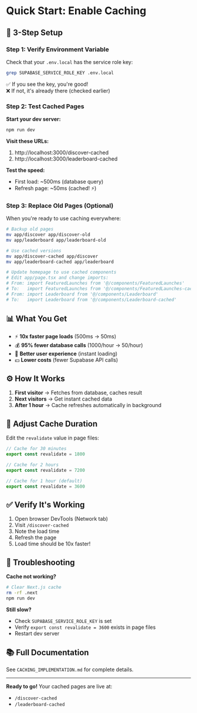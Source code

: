 # Quick Start: Enable Caching

## 🚀 3-Step Setup

### Step 1: Verify Environment Variable
Check that your `.env.local` has the service role key:
```bash
grep SUPABASE_SERVICE_ROLE_KEY .env.local
```

✅ If you see the key, you're good!  
❌ If not, it's already there (checked earlier)

### Step 2: Test Cached Pages

**Start your dev server:**
```bash
npm run dev
```

**Visit these URLs:**
1. http://localhost:3000/discover-cached
2. http://localhost:3000/leaderboard-cached

**Test the speed:**
- First load: ~500ms (database query)
- Refresh page: ~50ms (cached! ⚡)

### Step 3: Replace Old Pages (Optional)

When you're ready to use caching everywhere:

```bash
# Backup old pages
mv app/discover app/discover-old
mv app/leaderboard app/leaderboard-old

# Use cached versions
mv app/discover-cached app/discover
mv app/leaderboard-cached app/leaderboard

# Update homepage to use cached components
# Edit app/page.tsx and change imports:
# From: import FeaturedLaunches from '@/components/FeaturedLaunches'
# To:   import FeaturedLaunches from '@/components/FeaturedLaunches-cached'
# From: import Leaderboard from '@/components/Leaderboard'
# To:   import Leaderboard from '@/components/Leaderboard-cached'
```

## 📊 What You Get

- ⚡ **10x faster page loads** (500ms → 50ms)
- 💰 **95% fewer database calls** (1000/hour → 50/hour)
- 🎯 **Better user experience** (instant loading)
- 💵 **Lower costs** (fewer Supabase API calls)

## ⚙️ How It Works

1. **First visitor** → Fetches from database, caches result
2. **Next visitors** → Get instant cached data
3. **After 1 hour** → Cache refreshes automatically in background

## 🔧 Adjust Cache Duration

Edit the `revalidate` value in page files:

```typescript
// Cache for 30 minutes
export const revalidate = 1800

// Cache for 2 hours  
export const revalidate = 7200

// Cache for 1 hour (default)
export const revalidate = 3600
```

## ✅ Verify It's Working

1. Open browser DevTools (Network tab)
2. Visit `/discover-cached`
3. Note the load time
4. Refresh the page
5. Load time should be 10x faster!

## 🐛 Troubleshooting

**Cache not working?**
```bash
# Clear Next.js cache
rm -rf .next
npm run dev
```

**Still slow?**
- Check `SUPABASE_SERVICE_ROLE_KEY` is set
- Verify `export const revalidate = 3600` exists in page files
- Restart dev server

## 📚 Full Documentation

See `CACHING_IMPLEMENTATION.md` for complete details.

---

**Ready to go!** Your cached pages are live at:
- `/discover-cached`
- `/leaderboard-cached`

